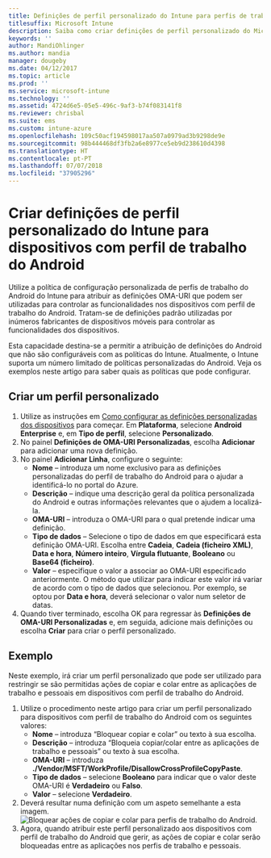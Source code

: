 ```yaml
---
title: Definições de perfil personalizado do Intune para perfis de trabalho do Android
titlesuffix: Microsoft Intune
description: Saiba como criar definições de perfil personalizado do Microsoft Intune para dispositivos com perfil de trabalho do Android.
keywords: ''
author: MandiOhlinger
ms.author: mandia
manager: dougeby
ms.date: 04/12/2017
ms.topic: article
ms.prod: ''
ms.service: microsoft-intune
ms.technology: ''
ms.assetid: 4724d6e5-05e5-496c-9af3-b74f083141f8
ms.reviewer: chrisbal
ms.suite: ems
ms.custom: intune-azure
ms.openlocfilehash: 109c50acf194598017aa507a0979ad3b9298de9e
ms.sourcegitcommit: 98b444468df3fb2a6e8977ce5eb9d238610d4398
ms.translationtype: HT
ms.contentlocale: pt-PT
ms.lasthandoff: 07/07/2018
ms.locfileid: "37905296"
---
```

# <a name="create-intune-custom-profile-settings-for-android-work-profile-devices"></a>Criar definições de perfil personalizado do Intune para dispositivos com perfil de trabalho do Android

Utilize a política de configuração personalizada de perfis de trabalho do Android do Intune para atribuir as definições OMA-URI que podem ser utilizadas para controlar as funcionalidades nos dispositivos com perfil de trabalho do Android. Tratam-se de definições padrão utilizadas por inúmeros fabricantes de dispositivos móveis para controlar as funcionalidades dos dispositivos.

Esta capacidade destina-se a permitir a atribuição de definições do Android que não são configuráveis com as políticas do Intune. Atualmente, o Intune suporta um número limitado de políticas personalizadas do Android. Veja os exemplos neste artigo para saber quais as políticas que pode configurar.

## <a name="create-a-custom-profile"></a>Criar um perfil personalizado

1. Utilize as instruções em [Como configurar as definições personalizadas dos dispositivos](custom-settings-configure.md) para começar. Em **Plataforma**, selecione **Android Enterprise** e, em **Tipo de perfil**, selecione **Personalizado**.
2. No painel **Definições de OMA-URI Personalizadas**, escolha **Adicionar** para adicionar uma nova definição.
3. No painel **Adicionar Linha**, configure o seguinte:
    - **Nome** – introduza um nome exclusivo para as definições personalizadas do perfil de trabalho do Android para o ajudar a identificá-lo no portal do Azure.
    - **Descrição** – indique uma descrição geral da política personalizada do Android e outras informações relevantes que o ajudem a localizá-la.
    - **OMA-URI** – introduza o OMA-URI para o qual pretende indicar uma definição.
    - **Tipo de dados** – Selecione o tipo de dados em que especificará esta definição OMA-URI. Escolha entre **Cadeia**, **Cadeia (ficheiro XML)**, **Data e hora**, **Número inteiro**, **Vírgula flutuante**, **Booleano** ou **Base64 (ficheiro)**.
    - **Valor** – especifique o valor a associar ao OMA-URI especificado anteriormente. O método que utilizar para indicar este valor irá variar de acordo com o tipo de dados que selecionou. Por exemplo, se optou por **Data e hora**, deverá selecionar o valor num seletor de datas.
4. Quando tiver terminado, escolha OK para regressar às **Definições de OMA-URI Personalizadas** e, em seguida, adicione mais definições ou escolha **Criar** para criar o perfil personalizado.


## <a name="example"></a>Exemplo

Neste exemplo, irá criar um perfil personalizado que pode ser utilizado para restringir se são permitidas ações de copiar e colar entre as aplicações de trabalho e pessoais em dispositivos com perfil de trabalho do Android.

1. Utilize o procedimento neste artigo para criar um perfil personalizado para dispositivos com perfil de trabalho do Android com os seguintes valores:
    - **Nome** – introduza “Bloquear copiar e colar” ou texto à sua escolha.
    - **Descrição** – introduza “Bloqueia copiar/colar entre as aplicações de trabalho e pessoais” ou texto à sua escolha.
    - **OMA-URI** – introduza **./Vendor/MSFT/WorkProfile/DisallowCrossProfileCopyPaste**.
    - **Tipo de dados** – selecione **Booleano** para indicar que o valor deste OMA-URI é **Verdadeiro** ou **Falso**.
    - **Valor** – selecione **Verdadeiro**.
2. Deverá resultar numa definição com um aspeto semelhante a esta imagem.
![Bloquear ações de copiar e colar para perfis de trabalho do Android.](./media/custom-policy-afw-copy-paste.png)
3. Agora, quando atribuir este perfil personalizado aos dispositivos com perfil de trabalho do Android que gerir, as ações de copiar e colar serão bloqueadas entre as aplicações nos perfis de trabalho e pessoais.